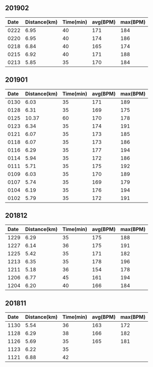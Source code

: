 ## 201902
Date|Distance(km)|Time(min)|avg(BPM)|max(BPM)
:--|:--|:--|:--|:--
0222|6.95|40|171|184
0220|6.95|40|174|186
0218|6.84|40|165|174
0215|6.92|40|171|188
0213|5.85|35|170|184

## 201901
Date|Distance(km)|Time(min)|avg(BPM)|max(BPM)
:--|:--|:--|:--|:--
0130|6.03|35|171|189
0128|6.31|35|169|175
0125|10.37|60|170|178
0123|6.34|35|174|191
0121|6.07|35|173|185
0118|6.07|35|173|186
0116|6.29|35|177|194
0114|5.94|35|172|186
0111|5.71|35|175|192
0109|6.03|35|170|189
0107|5.74|35|169|179
0104|6.19|35|176|194
0102|5.79|35|172|191

## 201812
Date|Distance(km)|Time(min)|avg(BPM)|max(BPM)
:--|:--|:--|:--|:--
1229|6.29|35|175|188
1227|6.14|36|175|191
1225|5.42|35|171|182
1213|6.35|35|178|196
1211|5.18|36|154|178
1206|6.77|45|161|194
1204|6.20|40|166|184

## 201811
Date|Distance(km)|Time(min)|avg(BPM)|max(BPM)
:--|:--|:--|:--|:--
1130|5.54|36|163|172
1128|6.29|38|166|182
1126|5.69|35|165|181
1123|6.22|35||
1121|6.88|42||
